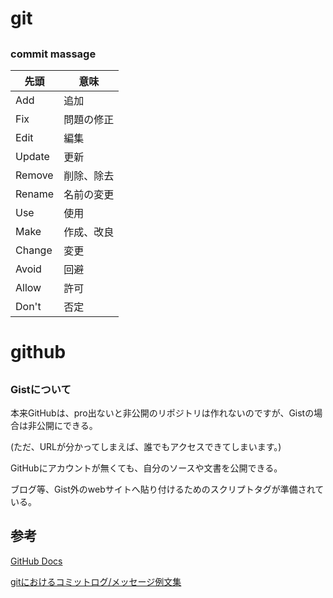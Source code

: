 # git

## 

### commit massage

| 先頭   | 意味       | 
| ------ | ---------- | 
| Add    | 追加       | 
| Fix    | 問題の修正 | 
| Edit   | 編集       | 
| Update | 更新       | 
| Remove | 削除、除去 | 
| Rename | 名前の変更 | 
| Use    | 使用       | 
| Make   | 作成、改良 | 
| Change | 変更       | 
| Avoid  | 回避       | 
| Allow  | 許可       | 
| Don't  | 否定       | 



# github

## 
### Gistについて

本来GitHubは、pro出ないと非公開のリポジトリは作れないのですが、Gistの場合は非公開にできる。

(ただ、URLが分かってしまえば、誰でもアクセスできてしまいます。)

GitHubにアカウントが無くても、自分のソースや文書を公開できる。

ブログ等、Gist外のwebサイトへ貼り付けるためのスクリプトタグが準備されている。

## 参考
[GitHub Docs](https://docs.github.com/ja)

[gitにおけるコミットログ/メッセージ例文集](https://anond.hatelabo.jp/20160725092419)
